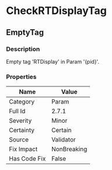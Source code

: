 ﻿---  
uid: Validator_2_7_1  
---

# CheckRTDisplayTag

## EmptyTag

### Description

Empty tag 'RTDisplay' in Param '{pid}'.

### Properties

| Name         | Value       |
| ------------ | ----------- |
| Category     | Param       |
| Full Id      | 2.7.1       |
| Severity     | Minor       |
| Certainty    | Certain     |
| Source       | Validator   |
| Fix Impact   | NonBreaking |
| Has Code Fix | False       |
